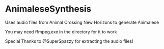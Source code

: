 # AnimaleseSynthesis
Uses audio files from Animal Crossing New Horizons to generate Animalese

You may need ffmpeg.exe in the directory for it to work

Special Thanks to @SuperSpazzy for extracting the audio files!
